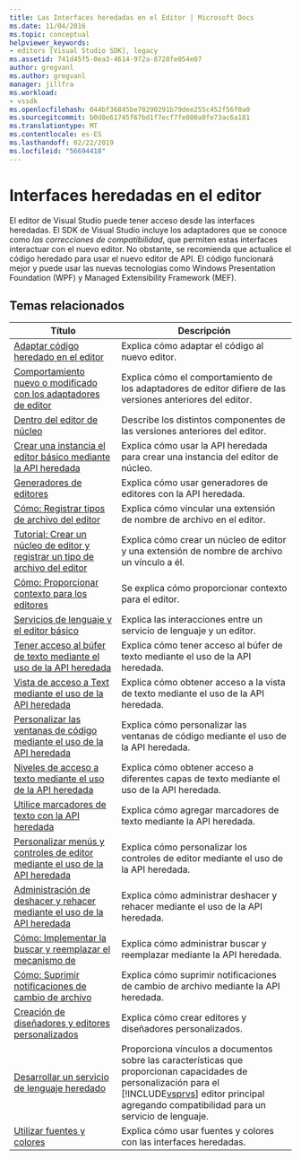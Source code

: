 ```yaml
---
title: Las Interfaces heredadas en el Editor | Microsoft Docs
ms.date: 11/04/2016
ms.topic: conceptual
helpviewer_keywords:
- editors [Visual Studio SDK], legacy
ms.assetid: 741d45f5-0ea3-4614-972a-8728fe054e07
author: gregvanl
ms.author: gregvanl
manager: jillfra
ms.workload:
- vssdk
ms.openlocfilehash: 044bf36845be70290291b79dee255c452f56f0a0
ms.sourcegitcommit: b0d8e61745f67bd1f7ecf7fe080a0fe73ac6a181
ms.translationtype: MT
ms.contentlocale: es-ES
ms.lasthandoff: 02/22/2019
ms.locfileid: "56694418"
---
```

# <a name="legacy-interfaces-in-the-editor"></a>Interfaces heredadas en el editor
El editor de Visual Studio puede tener acceso desde las interfaces heredadas. El SDK de Visual Studio incluye los adaptadores que se conoce como *las correcciones de compatibilidad*, que permiten estas interfaces interactuar con el nuevo editor. No obstante, se recomienda que actualice el código heredado para usar el nuevo editor de API. El código funcionará mejor y puede usar las nuevas tecnologías como Windows Presentation Foundation (WPF) y Managed Extensibility Framework (MEF).

## <a name="related-topics"></a>Temas relacionados

| Título | Descripción |
| - | - |
| [Adaptar código heredado en el editor](../extensibility/adapting-legacy-code-to-the-editor.md) | Explica cómo adaptar el código al nuevo editor. |
| [Comportamiento nuevo o modificado con los adaptadores de editor](../extensibility/new-or-changed-behavior-with-editor-adapters.md) | Explica cómo el comportamiento de los adaptadores de editor difiere de las versiones anteriores del editor. |
| [Dentro del editor de núcleo](../extensibility/inside-the-core-editor.md) | Describe los distintos componentes de las versiones anteriores del editor. |
| [Crear una instancia el editor básico mediante la API heredada](../extensibility/instantiating-the-core-editor-by-using-the-legacy-api.md) | Explica cómo usar la API heredada para crear una instancia del editor de núcleo. |
| [Generadores de editores](../extensibility/editor-factories.md) | Explica cómo usar generadores de editores con la API heredada. |
| [Cómo: Registrar tipos de archivo del editor](../extensibility/how-to-register-editor-file-types.md) | Explica cómo vincular una extensión de nombre de archivo en el editor. |
| [Tutorial: Crear un núcleo de editor y registrar un tipo de archivo del editor](../extensibility/walkthrough-creating-a-core-editor-and-registering-an-editor-file-type.md) | Explica cómo crear un núcleo de editor y una extensión de nombre de archivo un vínculo a él. |
| [Cómo: Proporcionar contexto para los editores](../extensibility/how-to-provide-context-for-editors.md) | Se explica cómo proporcionar contexto para el editor. |
| [Servicios de lenguaje y el editor básico](../extensibility/language-services-and-the-core-editor.md) | Explica las interacciones entre un servicio de lenguaje y un editor. |
| [Tener acceso al búfer de texto mediante el uso de la API heredada](../extensibility/accessing-the-text-buffer-by-using-the-legacy-api.md) | Explica cómo tener acceso al búfer de texto mediante el uso de la API heredada. |
| [Vista de acceso a Text mediante el uso de la API heredada](../extensibility/accessing-thetext-view-by-using-the-legacy-api.md) | Explica cómo obtener acceso a la vista de texto mediante el uso de la API heredada. |
| [Personalizar las ventanas de código mediante el uso de la API heredada](../extensibility/customizing-code-windows-by-using-the-legacy-api.md) | Explica cómo personalizar las ventanas de código mediante el uso de la API heredada. |
| [Niveles de acceso a texto mediante el uso de la API heredada](../extensibility/accessing-text-layers-by-using-the-legacy-api.md) | Explica cómo obtener acceso a diferentes capas de texto mediante el uso de la API heredada. |
| [Utilice marcadores de texto con la API heredada](../extensibility/using-text-markers-with-the-legacy-api.md) | Explica cómo agregar marcadores de texto mediante la API heredada. |
| [Personalizar menús y controles de editor mediante el uso de la API heredada](../extensibility/customizing-editor-controls-and-menus-by-using-the-legacy-api.md) | Explica cómo personalizar los controles de editor mediante el uso de la API heredada. |
| [Administración de deshacer y rehacer mediante el uso de la API heredada](../extensibility/managing-undo-and-redo-by-using-the-legacy-api.md) | Explica cómo administrar deshacer y rehacer mediante el uso de la API heredada. |
| [Cómo: Implementar la buscar y reemplazar el mecanismo de](../extensibility/how-to-implement-the-find-and-replace-mechanism.md) | Explica cómo administrar buscar y reemplazar mediante la API heredada. |
| [Cómo: Suprimir notificaciones de cambio de archivo](../extensibility/how-to-suppress-file-change-notifications.md) | Explica cómo suprimir notificaciones de cambio de archivo mediante la API heredada. |
| [Creación de diseñadores y editores personalizados](../extensibility/creating-custom-editors-and-designers.md) | Explica cómo crear editores y diseñadores personalizados. |
| [Desarrollar un servicio de lenguaje heredado](../extensibility/internals/developing-a-legacy-language-service.md) | Proporciona vínculos a documentos sobre las características que proporcionan capacidades de personalización para el [!INCLUDE[vsprvs](../code-quality/includes/vsprvs_md.md)] editor principal agregando compatibilidad para un servicio de lenguaje. |
| [Utilizar fuentes y colores](../extensibility/using-fonts-and-colors.md) | Explica cómo usar fuentes y colores con las interfaces heredadas. |
